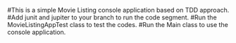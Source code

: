 #This is a simple Movie Listing console application based on TDD approach.
#Add junit and jupiter to your branch to run the code segment.
#Run the MovieListingAppTest class to test the codes.
#Run the Main class to use the console application.
